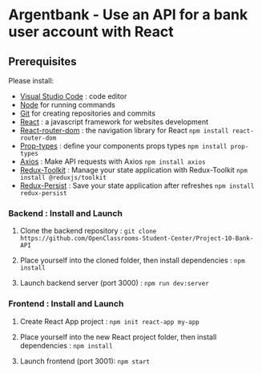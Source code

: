 # Argentbank - Use an API for a bank user account with React

## Prerequisites

Please install:
- [Visual Studio Code](https://code.visualstudio.com/) : code editor
- [Node](https://nodejs.org/en/) for running commands
- [Git](https://git-scm.com/) for creating repositories and commits
- [React](https://fr.reactjs.org/) : a javascript framework for websites development
- [React-router-dom](https://www.npmjs.com/package/react-router-dom) : the navigation library for React
  `npm install react-router-dom`  
- [Prop-types](https://www.npmjs.com/package/prop-types) : define your components props types
  `npm install prop-types`
- [Axios](https://axios-http.com/) : Make API requests with Axios
  `npm install axios`
- [Redux-Toolkit](https://redux-toolkit.js.org/) : Manage your state application with Redux-Toolkit
  `npm install @reduxjs/toolkit`
- [Redux-Persist](https://www.npmjs.com/package/redux-persist) : Save your state application after refreshes
  `npm install redux-persist` 


### Backend : Install and Launch

1. Clone the backend repository : `git clone https://github.com/OpenClassrooms-Student-Center/Project-10-Bank-API`

2. Place yourself into the cloned folder, then install dependencies :
`npm install`

3. Launch backend server (port 3000) : 
`npm run dev:server`

### Frontend : Install and Launch

1. Create React App project : `npm init react-app my-app`

2. Place yourself into the new React project folder, then install dependencies : 
`npm install`

3. Launch frontend (port 3001):
`npm start`
